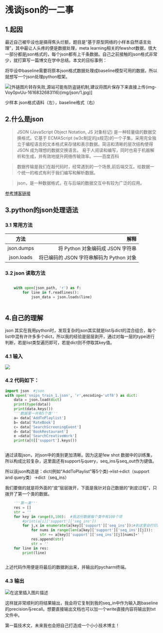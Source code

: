 
# 浅谈json的一二事

## 1.起因

最近自己被毕设也是搞得焦头烂额，题目是“基于原型网络的小样本自然语言处理”，其中最让人头疼的便是数据处理，meta learning相关的fewshot数据，很大一部分都是json格式的，每个json都有上千条数据。自己之前接触的json格式非常少，就打算写一篇博文在学中总结。本文的目标事例：

将毕设中baseline需要将原本json格式数据处理成baseline模型可用的数据，所以就想写一个json处理python框架。

![\[外链图片转存失败,源站可能有防盗链机制,建议将图片保存下来直接上传(img-Voy0pvUu-1616832683116)(img/json/1.jpg)\]](https://img-blog.csdnimg.cn/20210327161527339.jpg?x-oss-process=image/watermark,type_ZmFuZ3poZW5naGVpdGk,shadow_10,text_aHR0cHM6Ly9ibG9nLmNzZG4ubmV0L2RvbmdndWFudGluZw==,size_16,color_FFFFFF,t_70#pic_center)


少样本 json格式语料（左），baseline格式（右）

## 2.什么是json

>JSON (JavaScript Object Notation, JS 对象标记) 是一种轻量级的数据交换格式。它基于 ECMAScript (w3c制定的js规范)的一个子集，采用完全独立于编程语言的文本格式来存储和表示数据。简洁和清晰的层次结构使得 JSON 成为理想的数据交换语言。 易于人阅读和编写，同时也易于机器解析和生成，并有效地提升网络传输效率。——百度百科

>数据传输是我们在敲代码时，经常遇到的一个场景,前后端交互。给数据一个统一的格式有利于我们编写和解析数据。

>json，是一种数据格式，在与后端的数据交互中有较为广泛的应用。

[参考博客链接](https://blog.csdn.net/weixin_41819731/article/details/81414968)


## 3.python的json处理语法

### 3.1 常用方法


| 方法 | 解释      |
|:--------:| ------:|
| json.dumps | 将 Python 对象编码成 JSON 字符串 |
| json.loads | 将已编码的 JSON 字符串解码为 Python 对象 |
### 3.2 json 读取方法

```python

    with open(json_path, 'r') as f:
        for line in f.readlines():
            json_data = json.loads(line)
            
```

## 4.自己的理解

json 其实在我用python时，发现复杂的json其实就是list与dict的混合组合，每个list中混有许许多多个dict，所以我的经验是层层剥开，通过对每一层的type进行判断，若是list类型遍历即可，若是dict则不停取其key值。

### 4.1 输入
![](https://img-blog.csdnimg.cn/20210327162040637.PNG?x-oss-process=image/watermark,type_ZmFuZ3poZW5naGVpdGk,shadow_10,text_aHR0cHM6Ly9ibG9nLmNzZG4ubmV0L2RvbmdndWFudGluZw==,size_16,color_FFFFFF,t_70#pic_center)


### 4.2 代码如下：

```python
import json  #json
with open('snips_train_1.json', 'r',encoding='utf8') as dict:
    data = json.load(dict)
    print(type(data))
    print(data.keys())
    '''数据里一共有5个类'''
    a= data['AddToPlaylist']
    b= data['RateBook']
    c= data['SearchScreeningEvent']
    d= data['BookRestaurant']
    e =data['SearchCreativeWork']
    print(a[0]['support'].keys())
    
```

通过读取json，对json中的类别更加清晰。因为这是few shot 数据中的训练集，所以构成比较复杂，这里面还有support与query，seq_ins与seq_out作为键值。

所以该json构造是：dict(例如“AddToPlaylist”等5个类)->list->dict（support and query类）->dict（seq_ins）

我们要做的就是将外面的“皮”层层拨开，下面是我针对自己数据的“剥皮过程”，只拨开了第一个类的数据。

```python
    '''第一类'''
    res = []
    str = ''
    for key in range(0,100):  #我这份数据每个类中有100个项
        #print(a[i]['support']['seq_ins'])
        for j,x in enumerate(a[key]['support']['seq_ins']):#到这里会打印出每个类别所有个seq_in的词语
            for nums in range(len(a[key]['support']['seq_ins'][j])):
                str += a[key]['support']['seq_ins'][j][nums]+' '
            res.append(str)
            str = ''
    for line in res:
        print(line)
        
```

上述代码作用便是将最后的数据剥出来，并输出的pycharm终端。

### 4.3 输出
![在这里插入图片描述](https://img-blog.csdnimg.cn/20210327161333907.PNG?x-oss-process=image/watermark,type_ZmFuZ3poZW5naGVpdGk,shadow_10,text_aHR0cHM6Ly9ibG9nLmNzZG4ubmV0L2RvbmdndWFudGluZw==,size_16,color_FFFFFF,t_70)


这样就非常顺利的将结果输出，我会将它复制到我的seq_in中作为输入跑baseline的precision与recall。想要直接输出文档也可以加一个write直接内容将输出到txt文件中。

第一篇技术文，未来我也会把自己打造成一个小小技术博主！

